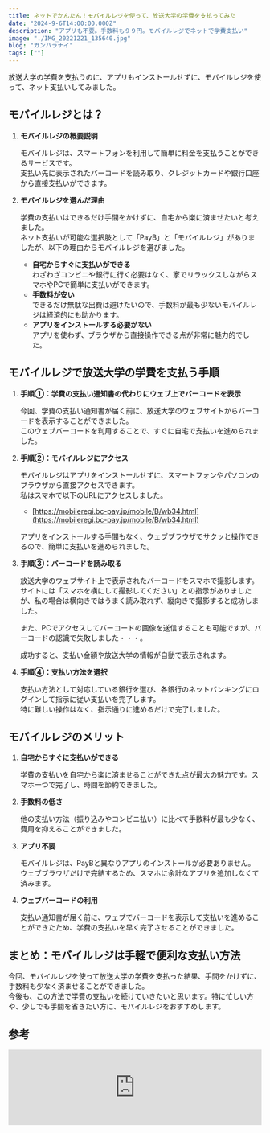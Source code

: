 ```yaml
---
title: ネットでかんたん！モバイルレジを使って、放送大学の学費を支払ってみた
date: "2024-9-6T14:00:00.000Z"
description: "アプリも不要。手数料も９９円。モバイルレジでネットで学費支払い"
image: "./IMG_20221221_135640.jpg"
blog: "ガンバラナイ"
tags: [""]
---
```


放送大学の学費を支払うのに、アプリもインストールせずに、モバイルレジを使って、ネット支払いしてみました。

## モバイルレジとは？
1. **モバイルレジの概要説明**
   
   モバイルレジは、スマートフォンを利用して簡単に料金を支払うことができるサービスです。  
   支払い先に表示されたバーコードを読み取り、クレジットカードや銀行口座から直接支払いができます。

2. **モバイルレジを選んだ理由**
   
   学費の支払いはできるだけ手間をかけずに、自宅から楽に済ませたいと考えました。  
   ネット支払いが可能な選択肢として「PayB」と「モバイルレジ」がありましたが、以下の理由からモバイルレジを選びました。
     - **自宅からすぐに支払いができる**  
     わざわざコンビニや銀行に行く必要はなく、家でリラックスしながらスマホやPCで簡単に支払いができます。
     - **手数料が安い**  
     できるだけ無駄な出費は避けたいので、手数料が最も少ないモバイルレジは経済的にも助かります。
     - **アプリをインストールする必要がない**  
     アプリを使わず、ブラウザから直接操作できる点が非常に魅力的でした。

## モバイルレジで放送大学の学費を支払う手順

1. **手順①：学費の支払い通知書の代わりにウェブ上でバーコードを表示**  
   
   今回、学費の支払い通知書が届く前に、放送大学のウェブサイトからバーコードを表示することができました。  
   このウェブバーコードを利用することで、すぐに自宅で支払いを進められました。

2. **手順②：モバイルレジにアクセス**

   モバイルレジはアプリをインストールせずに、スマートフォンやパソコンのブラウザから直接アクセスできます。  
   私はスマホで以下のURLにアクセスしました。
   - [https://mobileregi.bc-pay.jp/mobile/B/wb34.html](https://mobileregi.bc-pay.jp/mobile/B/wb34.html)

   アプリをインストールする手間もなく、ウェブブラウザでサクッと操作できるので、簡単に支払いを進められました。

3. **手順③：バーコードを読み取る**

   放送大学のウェブサイト上で表示されたバーコードをスマホで撮影します。  
   サイトには「スマホを横にして撮影してください」との指示がありましたが、私の場合は横向きではうまく読み取れず、縦向きで撮影すると成功しました。

   また、PCでアクセスしてバーコードの画像を送信することも可能ですが、バーコードの認識で失敗しました・・・。

   成功すると、支払い金額や放送大学の情報が自動で表示されます。

4. **手順④：支払い方法を選択**

   支払い方法として対応している銀行を選び、各銀行のネットバンキングにログインして指示に従い支払いを完了します。  
   特に難しい操作はなく、指示通りに進めるだけで完了しました。

## モバイルレジのメリット
1. **自宅からすぐに支払いができる**

   学費の支払いを自宅から楽に済ませることができた点が最大の魅力です。スマホ一つで完了し、時間を節約できました。

2. **手数料の低さ**

   他の支払い方法（振り込みやコンビニ払い）に比べて手数料が最も少なく、費用を抑えることができました。

3. **アプリ不要**

   モバイルレジは、PayBと異なりアプリのインストールが必要ありません。  
   ウェブブラウザだけで完結するため、スマホに余計なアプリを追加しなくて済みます。

4. **ウェブバーコードの利用**

   支払い通知書が届く前に、ウェブでバーコードを表示して支払いを進めることができたため、学費の支払いを早く完了させることができました。

## まとめ：モバイルレジは手軽で便利な支払い方法

今回、モバイルレジを使って放送大学の学費を支払った結果、手間をかけずに、手数料も少なく済ませることができました。  
今後も、この方法で学費の支払いを続けていきたいと思います。特に忙しい方や、少しでも手間を省きたい方に、モバイルレジをおすすめします。


## 参考

<iframe title="2024放送大学の学費オンライン支払いについて/PayB モバイルレジ比較/手数料など - NEKONOTE" src="https://hatenablog-parts.com/embed?url=https://nekonote1.com/housou-online-siharai2024/" style="width:100%;height:150px; max-width:600px; margin-left:auto; margin-right:auto;" frameborder="0" scrolling="no" loading="lazy"></iframe>

<YouTube youTubeId="YZrtNcZ2HZg" />
